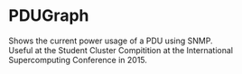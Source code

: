 # PDUGraph  

Shows the current power usage of a PDU using SNMP.  
Useful at the Student Cluster Compitition at the International Supercomputing Conference in 2015.  
